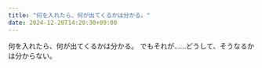 ```yaml
---
title: "何を入れたら、何が出てくるかは分かる。"
date: 2024-12-20T14:20:30+09:00
---
```

何を入れたら、何が出てくるかは分かる。
でもそれが……どうして、そうなるかは分からない。
